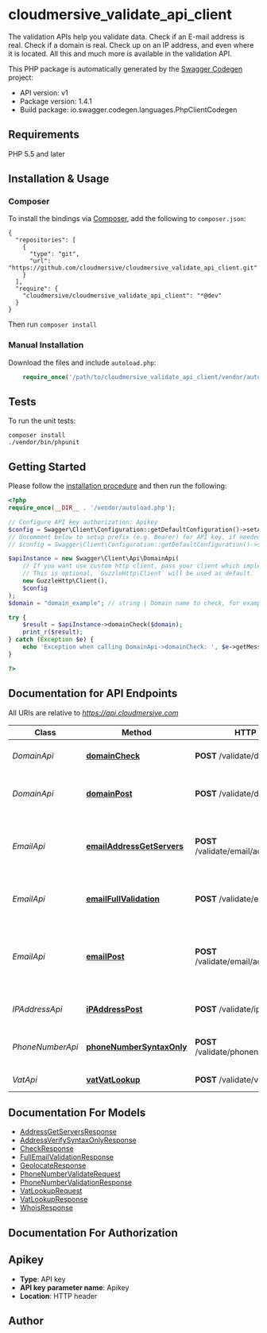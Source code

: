 # cloudmersive_validate_api_client
The validation APIs help you validate data. Check if an E-mail address is real. Check if a domain is real. Check up on an IP address, and even where it is located. All this and much more is available in the validation API.

This PHP package is automatically generated by the [Swagger Codegen](https://github.com/swagger-api/swagger-codegen) project:

- API version: v1
- Package version: 1.4.1
- Build package: io.swagger.codegen.languages.PhpClientCodegen

## Requirements

PHP 5.5 and later

## Installation & Usage
### Composer

To install the bindings via [Composer](http://getcomposer.org/), add the following to `composer.json`:

```
{
  "repositories": [
    {
      "type": "git",
      "url": "https://github.com/cloudmersive/cloudmersive_validate_api_client.git"
    }
  ],
  "require": {
    "cloudmersive/cloudmersive_validate_api_client": "*@dev"
  }
}
```

Then run `composer install`

### Manual Installation

Download the files and include `autoload.php`:

```php
    require_once('/path/to/cloudmersive_validate_api_client/vendor/autoload.php');
```

## Tests

To run the unit tests:

```
composer install
./vendor/bin/phpunit
```

## Getting Started

Please follow the [installation procedure](#installation--usage) and then run the following:

```php
<?php
require_once(__DIR__ . '/vendor/autoload.php');

// Configure API key authorization: Apikey
$config = Swagger\Client\Configuration::getDefaultConfiguration()->setApiKey('Apikey', 'YOUR_API_KEY');
// Uncomment below to setup prefix (e.g. Bearer) for API key, if needed
// $config = Swagger\Client\Configuration::getDefaultConfiguration()->setApiKeyPrefix('Apikey', 'Bearer');

$apiInstance = new Swagger\Client\Api\DomainApi(
    // If you want use custom http client, pass your client which implements `GuzzleHttp\ClientInterface`.
    // This is optional, `GuzzleHttp\Client` will be used as default.
    new GuzzleHttp\Client(),
    $config
);
$domain = "domain_example"; // string | Domain name to check, for example \"cloudmersive.com\".  The input is a string so be sure to enclose it in double-quotes.

try {
    $result = $apiInstance->domainCheck($domain);
    print_r($result);
} catch (Exception $e) {
    echo 'Exception when calling DomainApi->domainCheck: ', $e->getMessage(), PHP_EOL;
}

?>
```

## Documentation for API Endpoints

All URIs are relative to *https://api.cloudmersive.com*

Class | Method | HTTP request | Description
------------ | ------------- | ------------- | -------------
*DomainApi* | [**domainCheck**](docs/Api/DomainApi.md#domaincheck) | **POST** /validate/domain/check | Validate a domain name
*DomainApi* | [**domainPost**](docs/Api/DomainApi.md#domainpost) | **POST** /validate/domain/whois | Get WHOIS information for a domain
*EmailApi* | [**emailAddressGetServers**](docs/Api/EmailApi.md#emailaddressgetservers) | **POST** /validate/email/address/servers | Partially check whether an email address is valid
*EmailApi* | [**emailFullValidation**](docs/Api/EmailApi.md#emailfullvalidation) | **POST** /validate/email/address/full | Fully validate an email address
*EmailApi* | [**emailPost**](docs/Api/EmailApi.md#emailpost) | **POST** /validate/email/address/syntaxOnly | Validate email adddress for syntactic correctness only
*IPAddressApi* | [**iPAddressPost**](docs/Api/IPAddressApi.md#ipaddresspost) | **POST** /validate/ip/geolocate | Geolocate an IP address
*PhoneNumberApi* | [**phoneNumberSyntaxOnly**](docs/Api/PhoneNumberApi.md#phonenumbersyntaxonly) | **POST** /validate/phonenumber/basic | Validate phone number (basic)
*VatApi* | [**vatVatLookup**](docs/Api/VatApi.md#vatvatlookup) | **POST** /validate/vat/lookup | Lookup a VAT code


## Documentation For Models

 - [AddressGetServersResponse](docs/Model/AddressGetServersResponse.md)
 - [AddressVerifySyntaxOnlyResponse](docs/Model/AddressVerifySyntaxOnlyResponse.md)
 - [CheckResponse](docs/Model/CheckResponse.md)
 - [FullEmailValidationResponse](docs/Model/FullEmailValidationResponse.md)
 - [GeolocateResponse](docs/Model/GeolocateResponse.md)
 - [PhoneNumberValidateRequest](docs/Model/PhoneNumberValidateRequest.md)
 - [PhoneNumberValidationResponse](docs/Model/PhoneNumberValidationResponse.md)
 - [VatLookupRequest](docs/Model/VatLookupRequest.md)
 - [VatLookupResponse](docs/Model/VatLookupResponse.md)
 - [WhoisResponse](docs/Model/WhoisResponse.md)


## Documentation For Authorization


## Apikey

- **Type**: API key
- **API key parameter name**: Apikey
- **Location**: HTTP header


## Author




